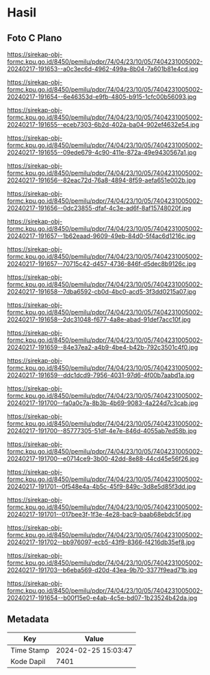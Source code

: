 # Hasil

## Foto C Plano

https://sirekap-obj-formc.kpu.go.id/8450/pemilu/pdpr/74/04/23/10/05/7404231005002-20240217-191653--a0c3ec6d-4962-499a-8b04-7a601b81e4cd.jpg

https://sirekap-obj-formc.kpu.go.id/8450/pemilu/pdpr/74/04/23/10/05/7404231005002-20240217-191654--6e46353d-e9fb-4805-b915-1cfc00b56093.jpg

https://sirekap-obj-formc.kpu.go.id/8450/pemilu/pdpr/74/04/23/10/05/7404231005002-20240217-191655--eceb7303-6b2d-402a-ba04-902ef4632e54.jpg

https://sirekap-obj-formc.kpu.go.id/8450/pemilu/pdpr/74/04/23/10/05/7404231005002-20240217-191655--09ede679-4c90-411e-872a-49e9430567a1.jpg

https://sirekap-obj-formc.kpu.go.id/8450/pemilu/pdpr/74/04/23/10/05/7404231005002-20240217-191656--82eac72d-76a8-4894-8f59-aefa651e002b.jpg

https://sirekap-obj-formc.kpu.go.id/8450/pemilu/pdpr/74/04/23/10/05/7404231005002-20240217-191656--0dc23855-dfaf-4c3e-ad6f-8af15748020f.jpg

https://sirekap-obj-formc.kpu.go.id/8450/pemilu/pdpr/74/04/23/10/05/7404231005002-20240217-191657--1b62eaad-9609-49eb-84d0-5f4ac6d1216c.jpg

https://sirekap-obj-formc.kpu.go.id/8450/pemilu/pdpr/74/04/23/10/05/7404231005002-20240217-191657--70715c42-d457-4736-846f-d5dec8b9126c.jpg

https://sirekap-obj-formc.kpu.go.id/8450/pemilu/pdpr/74/04/23/10/05/7404231005002-20240217-191658--7dba6592-cb0d-4bc0-acd5-3f3dd0215a07.jpg

https://sirekap-obj-formc.kpu.go.id/8450/pemilu/pdpr/74/04/23/10/05/7404231005002-20240217-191658--2dc31048-f677-4a8e-abad-91def7acc10f.jpg

https://sirekap-obj-formc.kpu.go.id/8450/pemilu/pdpr/74/04/23/10/05/7404231005002-20240217-191659--84e37ea2-a4b9-4be4-b42b-792c3501c4f0.jpg

https://sirekap-obj-formc.kpu.go.id/8450/pemilu/pdpr/74/04/23/10/05/7404231005002-20240217-191659--ddc1dcd9-7956-4031-97d6-4f00b7aabd1a.jpg

https://sirekap-obj-formc.kpu.go.id/8450/pemilu/pdpr/74/04/23/10/05/7404231005002-20240217-191700--fa0a0c7a-8b3b-4b69-9083-4a224d7c3cab.jpg

https://sirekap-obj-formc.kpu.go.id/8450/pemilu/pdpr/74/04/23/10/05/7404231005002-20240217-191700--85777305-51df-4e7e-846d-4055ab7ed58b.jpg

https://sirekap-obj-formc.kpu.go.id/8450/pemilu/pdpr/74/04/23/10/05/7404231005002-20240217-191700--e0714ce9-3b00-42dd-8e88-44cd45e56f26.jpg

https://sirekap-obj-formc.kpu.go.id/8450/pemilu/pdpr/74/04/23/10/05/7404231005002-20240217-191701--0f548e4a-4b5c-45f9-849c-3d8e5d85f3dd.jpg

https://sirekap-obj-formc.kpu.go.id/8450/pemilu/pdpr/74/04/23/10/05/7404231005002-20240217-191701--017bee3f-1f3e-4e28-bac9-baab68ebdc5f.jpg

https://sirekap-obj-formc.kpu.go.id/8450/pemilu/pdpr/74/04/23/10/05/7404231005002-20240217-191702--bb976097-ecb5-43f9-8366-f4216db35ef8.jpg

https://sirekap-obj-formc.kpu.go.id/8450/pemilu/pdpr/74/04/23/10/05/7404231005002-20240217-191703--b6eba569-d20d-43ea-9b70-3377f9ead71b.jpg

https://sirekap-obj-formc.kpu.go.id/8450/pemilu/pdpr/74/04/23/10/05/7404231005002-20240217-191654--b00f15e0-e4ab-4c5e-bd07-1b23524b42da.jpg


## Metadata

| Key        | Value               |
| ---------- | ------------------- |
| Time Stamp | 2024-02-25 15:03:47 |
| Kode Dapil | 7401                |



